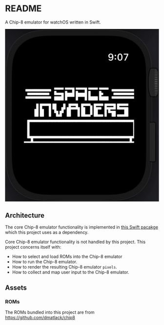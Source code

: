 # README
A Chip-8 emulator for watchOS written in Swift.

![](invaders.gif)

## Architecture
The core Chip-8 emulator functionality is implemented in [this Swift pacakge](https://github.com/ryanggrey/Chip8EmulatorPackage) which this project uses as a dependency. 

Core Chip-8 emulator functionality is not handled by this project. This project concerns itself with:
- How to select and load ROMs into the Chip-8 emulator
- How to run the Chip-8 emulator.
- How to render the resulting Chip-8 emulator `pixels`.
- How to collect and map user input to the Chip-8 emulator.

## Assets
### ROMs
The ROMs bundled into this project are from https://github.com/dmatlack/chip8
